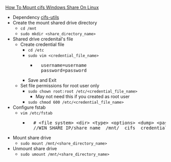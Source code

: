 [How To Mount cifs Windows Share On Linux](https://linuxize.com/post/how-to-mount-cifs-windows-share-on-linux/) <br />

* Dependency [cifs-utils](https://github.com/Cuates/ubuntuinstall/tree/main/systemshare/cifs)
* Create the mount shared drive directory
  * `cd /mnt`
  * `sudo mkdir <share_directory_name>`
* Shared drive credenital's file
  * Create credential file
    * `cd /etc`
    * `sudo vim <credential_file_name>`
      * <pre>
          username=username
          password=password
        </pre>
    * Save and Exit
  * Set file permissions for root user only
    * `sudo chown root:root /etc/<credential_file_name>`
      * May not need this if you created as root user
    * `sudo chmod 600 /etc/<credential_file_name>`
* Configure fstab
  * `vim /etc/fstab`
    * <pre>
        # &#60;file system&#62; &#60;dir&#62; &#60;type&#62; &#60;options&#62; &#60;dump&#62; &#60;pass&#62;
        //WIN_SHARE_IP/share_name  /mnt/<share_directory_name>  cifs  credentials=/etc/<credential_file_name>,file_mode=0777,dir_mode=0777 0 0
      </pre>
* Mount share drive
  * `sudo mount /mnt/<share_directory_name>`
* Unmount share drive
  * `sudo umount /mnt/<share_directory_name>`
